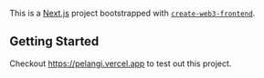 This is a [Next.js](https://nextjs.org/) project bootstrapped with [`create-web3-frontend`](https://github.com/dhaiwat10/create-web3-frontend).

## Getting Started

Checkout https://pelangi.vercel.app to test out this project.
